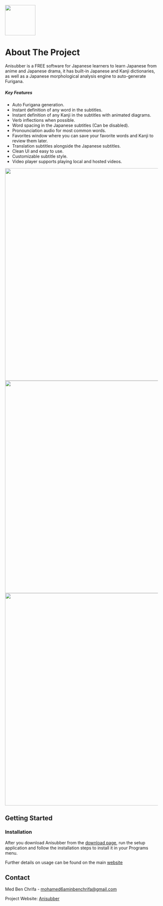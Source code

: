 
<img src="https://github.com/ookii-tsuki/Anisubber/raw/master/Img/App_Icon.png" width="100">

# About The Project

Anisubber is a FREE software for Japanese learners to learn Japanese from anime and Japanese drama, it has built-in Japanese and Kanji dictionaries, as well as a Japanese morphological analysis engine to auto-generate Furigana.

##### Key Features

* Auto Furigana generation.
* Instant definition of any word in the subtitles.
* Instant definition of any Kanji in the subtitles with animated diagrams.
* Verb inflections when possible.
* Word spacing in the Japanese subtitles (Can be disabled).
* Pronounciation audio for most common words.
* Favorites window where you can save your favorite words and Kanji to review them later.
* Translation subtitles alongside the Japanese subtitles.
* Clean UI and easy to use.
* Customizable subtitle style.
* Video player supports playing local and hosted videos.

<img src="https://github.com/ookii-tsuki/Anisubber/raw/master/Img/1.jpg" width="700">
<img src="https://github.com/ookii-tsuki/Anisubber/raw/master/Img/2.jpg" width="700">
<img src="https://github.com/ookii-tsuki/Anisubber/raw/master/Img/preview_screenshot_02.gif" width="700">

## Getting Started

### Installation

After you download Anisubber from the <a href="https://github.com/ookii-tsuki/Anisubber/releases/tag/1.0-beta" target="_blank">download page</a>, run the setup application and follow the installation steps to install it in your Programs menu.

Further details on usage can be found on the main [website](https://ookii-tsuki.github.io/Anisubber/)

## Contact

Med Ben Chrifa - mohamed6aminbenchrifa@gmail.com

Project Website: [Anisubber](https://ookii-tsuki.github.io/Anisubber/)
